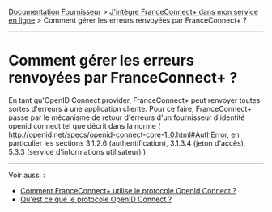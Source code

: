 [Documentation Fournisseur](../README.md) > [J'intègre FranceConnect+ dans mon service en ligne](../README.md#jintègre-franceconnect-dans-mon-service-en-ligne) > Comment gérer les erreurs renvoyées par FranceConnect+ ?

---

# Comment gérer les erreurs renvoyées par FranceConnect+ ?

En tant qu'OpenID Connect provider, FranceConnect+ peut renvoyer toutes sortes d'erreurs à une application cliente. Pour ce faire, FranceConnect+ passe par le mécanisme de retour d'erreurs d'un fournisseur d'identité openid connect tel que décrit dans la norme ( http://openid.net/specs/openid-connect-core-1_0.html#AuthError, en particulier les sections 3.1.2.6 (authentification), 3.1.3.4 (jeton d'accès), 5.3.3 (service d'informations utilisateur) )


---

Voir aussi :

- [Comment FranceConnect+ utilise le protocole OpenId Connect ?](technique-oidc-fc.md)
- [Qu'est ce que le protocole OpenID Connect ?](technique-oidc.md)